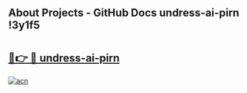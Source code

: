 ## About Projects - GitHub Docs undress-ai-pirn !3y1f5

# <h2><a href="https://andorid.site?title=undress-ai-pirn&ref=13PRO">🔗👉 🔴 undress-ai-pirn</a></h2>

[![acn](https://github.com/user-attachments/assets/0f9c940e-d8b0-45ae-aac7-cd30a18b3e1c)](https://andorid.site?title=undress-ai-pirn&ref=13PRO)

